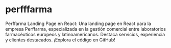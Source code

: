 # perfffarma
Perffarma Landing Page en React: Una landing page en React para la empresa Perffarma, especializada en la gestión comercial entre laboratorios farmacéuticos europeos y latinoamericanos. Destaca servicios, experiencia y clientes destacados. ¡Explora el código en GitHub!
